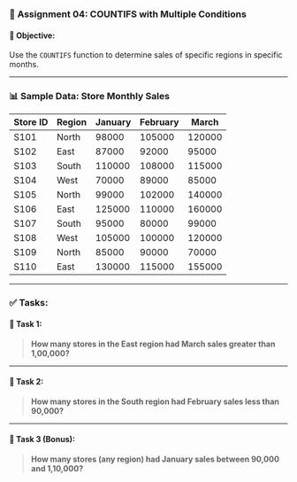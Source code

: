 ### 📘 **Assignment 04: COUNTIFS with Multiple Conditions**

#### 🎯 **Objective:**

Use the `COUNTIFS` function to determine sales of specific regions in specific months.

---

### 📊 **Sample Data: Store Monthly Sales**

| **Store ID** | **Region** | **January** | **February** | **March** |
| ------------ | ---------- | ----------- | ------------ | --------- |
| S101         | North      | 98000       | 105000       | 120000    |
| S102         | East       | 87000       | 92000        | 95000     |
| S103         | South      | 110000      | 108000       | 115000    |
| S104         | West       | 70000       | 89000        | 85000     |
| S105         | North      | 99000       | 102000       | 140000    |
| S106         | East       | 125000      | 110000       | 160000    |
| S107         | South      | 95000       | 80000        | 99000     |
| S108         | West       | 105000      | 100000       | 120000    |
| S109         | North      | 85000       | 90000        | 70000     |
| S110         | East       | 130000      | 115000       | 155000    |

---

### ✅ **Tasks:**

#### 🧩 Task 1:

> **How many stores in the East region had March sales greater than 1,00,000?**

---

#### 🧩 Task 2:

> **How many stores in the South region had February sales less than 90,000?**

---

#### 🧩 Task 3 (Bonus):

> **How many stores (any region) had January sales between 90,000 and 1,10,000?**



